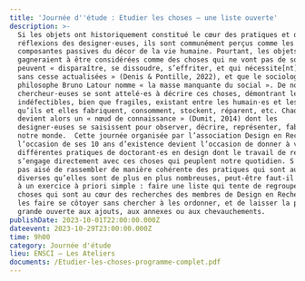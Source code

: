 ```yaml
---
title: 'Journée d''étude : Etudier les choses – une liste ouverte'
description: >-
  Si les objets ont historiquement constitué le cœur des pratiques et des
  réflexions des designer·euses, ils sont communément perçus comme les
  composantes passives du décor de la vie humaine. Pourtant, les objets
  gagneraient à être considérées comme des choses qui ne vont pas de soi, qui
  peuvent « disparaître, se dissoudre, s’effriter, et qui nécessite[nt] d’être
  sans cesse actualisées » (Denis & Pontille, 2022), et que le sociologue et
  philosophe Bruno Latour nomme « la masse manquante du social ». De nombreux
  chercheur·euses se sont attelé·es à décrire ces choses, démontrant les liens
  indéfectibles, bien que fragiles, existant entre les humain·es et les objets
  qu’ils et elles fabriquent, consomment, stockent, réparent, etc. Chaque chose
  devient alors un « nœud de connaissance » (Dumit, 2014) dont les
  designer·euses se saisissent pour observer, décrire, représenter, fabriquer
  notre monde.  Cette journée organisée par l’association Design en Recherche à
  l’occasion de ses 10 ans d’existence devient l’occasion de donner à voir
  différentes pratiques de doctorant·es en design dont le travail de recherche
  s’engage directement avec ces choses qui peuplent notre quotidien. S’il n’est
  pas aisé de rassembler de manière cohérente des pratiques qui sont aussi
  diverses qu’elles sont de plus en plus nombreuses, peut-être faut-il s’essayer
  à un exercice à priori simple : faire une liste qui tente de regrouper les
  choses qui sont au cœur des recherches des membres de Design en Recherche, de
  les faire se côtoyer sans chercher à les ordonner, et de laisser la porte
  grande ouverte aux ajouts, aux annexes ou aux chevauchements.
publishDate: 2023-10-01T22:00:00.000Z
dateevent: 2023-10-29T23:00:00.000Z
time: 9h00
category: Journée d'étude
lieu: ENSCI – Les Ateliers
documents: /Etudier-les-choses-programme-complet.pdf
---
```


